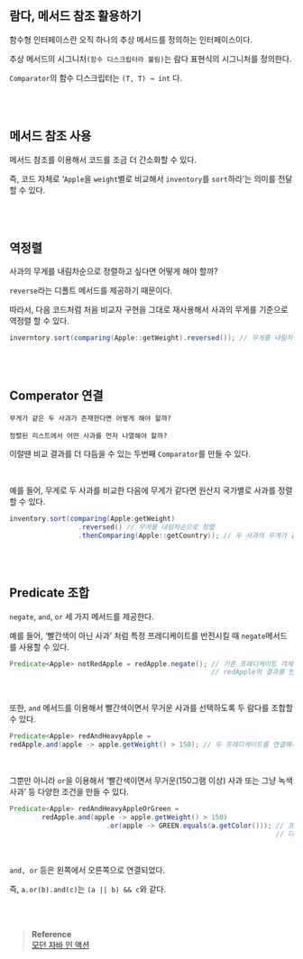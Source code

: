 ## 람다, 메서드 참조 활용하기

함수형 인터페이스란 오직 하나의 추상 메서드를 정의하는 인터페이스이다.

추상 메서드의 시그니처`(함수 디스크립터라 불림)`는 람다 표현식의 시그니처를 정의한다.

`Comparator`의 함수 디스크립터는 `(T, T) → int` 다.

<br/><br/>

## 메서드 참조 사용

메서드 참조를 이용해서 코드를 조금 더 간소화할 수 있다.

즉, 코드 자체로 ‘`Apple`을 `weight`별로 비교해서 `inventory`를 `sort`하라’는 의미를 전달할 수 있다.

<br/><br/>

## 역정렬

사과의 무게를 내림차순으로 정렬하고 싶다면 어떻게 해야 할까?

`reverse`라는 디폴트 메서드를 제공하기 때문이다.

따라서, 다음 코드처럼 처음 비교자 구현을 그대로 재사용해서 사과의 무게를 기준으로 역정렬 할 수 있다.

```java
inverntory.sort(comparing(Apple::getWeight).reversed()); // 무게를 내림차순으로 정렬
```

<br/><br/>

## Comperator 연결

```
무게가 같은 두 사과가 존재한다면 어떻게 해야 할까?

정렬된 리스트에서 어떤 사과를 먼저 나열해야 할까?
```

이럴땐 비교 결과를 더 다듬을 수 있는 두번째 `Comparator`를 만들 수 있다.

<br/>

예를 들어, 무게로 두 사과를 비교한 다음에 무게가 같다면 원산지 국가별로 사과를 정렬할 수 있다.

```java
inventory.sort(comparing(Apple:getWeight)
				 .reversed() // 무게를 내림차순으로 정렬
				 .thenComparing(Apple::getCountry)); // 두 사과의 무게가 같으면 국가별로 정렬
```

<br/><br/>

## Predicate 조합

`negate`, `and`, `or` 세 가지 메서드를 제공한다.

예를 들어, ‘빨간색이 아닌 사과’ 처럼 특정 프레디케이트를 반전시킬 때 `negate`메서드를 사용할 수 있다.

```java
Predicate<Apple> notRedApple = redApple.negate(); // 기존 프레디케이트 객체 
			                                      // redApple의 결과를 반전시킨 객체를 만든다.
```

<br/>

또한, `and` 메서드를 이용해서 빨간색이면서 무거운 사과를 선택하도록 두 람다를 조합할 수 있다.

```java
Predicate<Apple> redAndHeavyApple = 
redApple.and(apple -> apple.getWeight() > 150); // 두 프레디케이트를 연결해서 새로운 프레디케이트 객체를 만든다.
```

<br/>

그뿐만 아니라 `or`을 이용해서 ‘빨간색이면서 무거운(150그램 이상) 사과 또는 그냥 녹색 사과’ 등 다양한 조건을 만들 수 있다.

```java
Predicate<Apple> redAndHeavyAppleOrGreen = 
		redApple.and(apple -> apple.getWeight() > 150)
						.or(apple -> GREEN.equals(a.getColor())); // 프레디케이트 메서드를 연결해서
																  // 더 복잡한 프레디케이스 객체를 만든다.
```

<br/>

`and, or` 등은 왼쪽에서 오른쪽으로 연결되었다.

즉, `a.or(b).and(c)`는 `(a || b) && c`와 같다.


<br/><br/>

>**Reference** 
> <br/> [모던 자바 인 액션](http://www.yes24.com/Product/Goods/77125987)